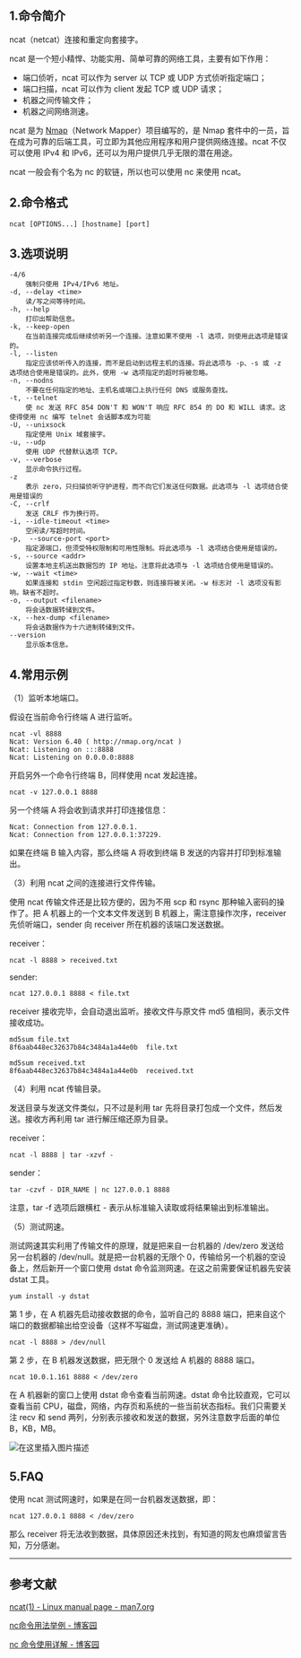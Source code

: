 ## 1.命令简介
ncat（netcat）连接和重定向套接字。

ncat 是一个短小精悍、功能实用、简单可靠的网络工具，主要有如下作用：
- 端口侦听，ncat 可以作为 server 以 TCP 或 UDP 方式侦听指定端口；
- 端口扫描，ncat 可以作为 client 发起 TCP 或 UDP 请求；
- 机器之间传输文件；
- 机器之间网络测速。

ncat 是为 [Nmap](https://nmap.org/)（Network Mapper）项目编写的，是 Nmap 套件中的一员，旨在成为可靠的后端工具，可立即为其他应用程序和用户提供网络连接。ncat 不仅可以使用 IPv4 和 IPv6，还可以为用户提供几乎无限的潜在用途。

ncat 一般会有个名为 nc 的软链，所以也可以使用 nc 来使用 ncat。

## 2.命令格式
```shell
ncat [OPTIONS...] [hostname] [port]
```

## 3.选项说明
```
-4/6
	强制只使用 IPv4/IPv6 地址。
-d, --delay <time>
	读/写之间等待时间。
-h, --help
	打印出帮助信息。
-k, --keep-open
	在当前连接完成后继续侦听另一个连接。注意如果不使用 -l 选项，则使用此选项是错误的。
-l, --listen
	指定应该侦听传入的连接，而不是启动到远程主机的连接。将此选项与 -p、-s 或 -z 选项结合使用是错误的。此外，使用 -w 选项指定的超时将被忽略。
-n, --nodns
	不要在任何指定的地址、主机名或端口上执行任何 DNS 或服务查找。
-t, --telnet
	使 nc 发送 RFC 854 DON'T 和 WON'T 响应 RFC 854 的 DO 和 WILL 请求。这使得使用 nc 编写 telnet 会话脚本成为可能
-U, --unixsock
	指定使用 Unix 域套接字。
-u, --udp
	使用 UDP 代替默认选项 TCP。
-v, --verbose
	显示命令执行过程。
-z
	表示 zero，只扫描侦听守护进程，而不向它们发送任何数据。此选项与 -l 选项结合使用是错误的
-C, --crlf
	发送 CRLF 作为换行符。
-i, --idle-timeout <time>
	空闲读/写超时时间。
-p,  --source-port <port>
	指定源端口，但须受特权限制和可用性限制。将此选项与 -l 选项结合使用是错误的。
-s, --source <addr>
	设置本地主机送出数据包的 IP 地址。注意将此选项与 -l 选项结合使用是错误的。
-w, --wait <time>
	如果连接和 stdin 空闲超过指定秒数，则连接将被关闭。-w 标志对 -l 选项没有影响。缺省不超时。
-o, --output <filename>
	将会话数据转储到文件。
-x, --hex-dump <filename>
	将会话数据作为十六进制转储到文件。
--version
	显示版本信息。
```

## 4.常用示例
（1）监听本地端口。

假设在当前命令行终端 A 进行监听。
```
ncat -vl 8888
Ncat: Version 6.40 ( http://nmap.org/ncat )
Ncat: Listening on :::8888
Ncat: Listening on 0.0.0.0:8888
```
开启另外一个命令行终端 B，同样使用 ncat 发起连接。
```
ncat -v 127.0.0.1 8888
```
另一个终端 A 将会收到请求并打印连接信息：
```
Ncat: Connection from 127.0.0.1.
Ncat: Connection from 127.0.0.1:37229.
```
如果在终端 B 输入内容，那么终端 A 将收到终端 B 发送的内容并打印到标准输出。

（3）利用 ncat 之间的连接进行文件传输。

使用 ncat 传输文件还是比较方便的，因为不用 scp 和 rsync 那种输入密码的操作了。把 A 机器上的一个文本文件发送到 B 机器上，需注意操作次序，receiver 先侦听端口，sender 向 receiver 所在机器的该端口发送数据。  

receiver：
```
ncat -l 8888 > received.txt
```
sender:
```
ncat 127.0.0.1 8888 < file.txt
```

receiver 接收完毕，会自动退出监听。接收文件与原文件 md5 值相同，表示文件接收成功。
```
md5sum file.txt
8f6aab448ec32637b84c3484a1a44e0b  file.txt

md5sum received.txt
8f6aab448ec32637b84c3484a1a44e0b  received.txt
```

（4）利用 ncat 传输目录。

发送目录与发送文件类似，只不过是利用 tar 先将目录打包成一个文件，然后发送。接收方再利用 tar 进行解压缩还原为目录。

receiver：
```
ncat -l 8888 | tar -xzvf -
```

sender：
```
tar -czvf - DIR_NAME | nc 127.0.0.1 8888
```
注意，tar -f 选项后跟横杠 - 表示从标准输入读取或将结果输出到标准输出。

（5）测试网速。

测试网速其实利用了传输文件的原理，就是把来自一台机器的 /dev/zero 发送给另一台机器的 /dev/null。就是把一台机器的无限个 0，传输给另一个机器的空设备上，然后新开一个窗口使用 dstat 命令监测网速。在这之前需要保证机器先安装 dstat 工具。
```shell
yum install -y dstat
```
第 1 步，在 A 机器先启动接收数据的命令，监听自己的 8888 端口，把来自这个端口的数据都输出给空设备（这样不写磁盘，测试网速更准确）。
```shell
ncat -l 8888 > /dev/null
```
第 2 步，在 B 机器发送数据，把无限个 0 发送给 A 机器的 8888 端口。
```
ncat 10.0.1.161 8888 < /dev/zero
```
在 A 机器新的窗口上使用 dstat 命令查看当前网速。dstat 命令比较直观，它可以查看当前 CPU，磁盘，网络，内存页和系统的一些当前状态指标。我们只需要关注 recv 和 send 两列，分别表示接收和发送的数据，另外注意数字后面的单位 B，KB，MB。

![在这里插入图片描述](https://img-blog.csdnimg.cn/20200901003608983.png?x-oss-process=image/watermark,type_ZmFuZ3poZW5naGVpdGk,shadow_10,text_aHR0cHM6Ly9ibG9nLmNzZG4ubmV0L0szNDZLMzQ2,size_16,color_FFFFFF,t_70#pic_center)

## 5.FAQ
使用 ncat 测试网速时，如果是在同一台机器发送数据，即：
```shell
ncat 127.0.0.1 8888 < /dev/zero
```
那么 receiver 将无法收到数据，具体原因还未找到，有知道的网友也麻烦留言告知，万分感谢。

----
## 参考文献
[ncat(1) - Linux manual page - man7.org](https://man7.org/linux/man-pages/man1/ncat.1.html)

[nc命令用法举例 - 博客园](https://www.cnblogs.com/nmap/p/6148306.html)

[nc 命令使用详解 - 博客园](https://www.cnblogs.com/xuyaowen/p/nc_details.html)

<Vssue title="ncat" />